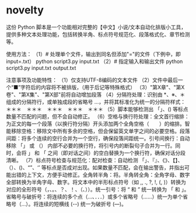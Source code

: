 # novelty
这份 Python 脚本是一个功能相对完整的【中文】小说/文本自动化排版小工具，提供多种文本处理功能，包括转换半角、标点符号规范化、段落格式化、章节检测等。

使用方法：
（1）# 处理单个文件，输出到同名但添加"="的文件（下例中，即input=.txt）
python script3.py input.txt
（2）# 指定输入和输出文件
python script3.py input.txt output.txt

注意事项及功能特性：
（1）仅支持UTF-8编码的文本文件
（2）文件中最后一个“■”字符后的内容将不被排版，（用于后记等特殊格式）
（3）"第X章"、"第X卷"、"第X集"、"第X部"前将自动增加段落
（4）分隔符处理：识别由 *、※、＊ 组成的分隔符行，或单独成段的省略号 …，并将其标准化为统一的分隔符样式：＊＊＊　＊＊＊　＊＊＊　＊＊＊　＊＊＊
（5）脚本能够检测出 「」、() 等标点数量不匹配的问题，但不会自动修正。
（6）空格与换行符处理：全文首行缩排：为正文的每一个段落（以换行符分隔）开头添加两个全角空格（　　）的缩排。智能移除空格：移除文中所有多余的空格，但会保留英文单字之间的必要空格。段落间距：将多个连续的空行合并为一个空行，确保段落间距统一。引号间换行：自动移除 「」 或 （） 内部不必要的换行符，将引号内的断裂句子合并为一行。同时，会将 」 和 「 之间（即对话之间）的空白替换为一个换行符，确保对话分段清晰。
（7）标点符号检查与规范化：配对检查：自动检测 「」、『』、《》、【】、（）、()、“”、‘’ 等标点是否成对出现。如果数量不匹配，会在输出警告，并指出可能出错的上下文，方便手动修正。全角转半角：将。半角转全角：全角字母、数字全部转换为半角字母、数字。将文本中的半形标点符号（如 ,, ., ?, !, (, )）转换为对应的全形符号（，、。、？、！、（、））。统一引号：将 “ 和 ” 统一转换为 「 和 」。省略号与破折号：将连续的多个点（...、．．．）或多个省略号（……）统一为单个省略号（…）。将连续的短横线 (--) 统一为破折号 (—)。

